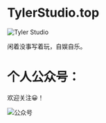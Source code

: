 # TylerStudio.top 

![Tyler Studio](https://ae03.alicdn.com/kf/H5aad5e837c574635a237f229e9ba0553W.png)

闲着没事写着玩，自娱自乐。
# 个人公众号：
欢迎关注😀！

![公众号](https://ae04.alicdn.com/kf/H6841b967368b4dc39e6d5a10ce3c7681Z.png)
